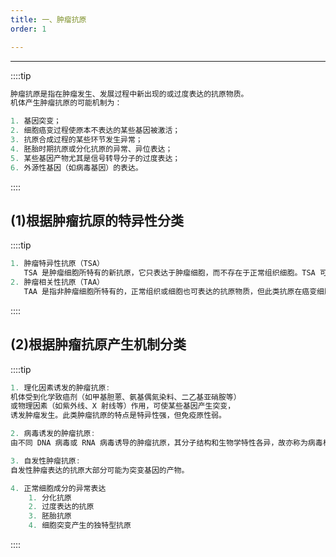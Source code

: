 ```yaml
---
title: 一、肿瘤抗原
order: 1

---
```


<kaodian :text="'免疫学检验记忆卡'" />

<!-- ###### 第二十七章 肿瘤免疫与免疫学检验

> 临床免疫学检验 -->

<beitiM/>

---

::::tip

```js
肿瘤抗原是指在肿瘤发生、发展过程中新出现的或过度表达的抗原物质。
机体产生肿瘤抗原的可能机制为：

1. 基因突变；
2. 细胞癌变过程使原本不表达的某些基因被激活；
3. 抗原合成过程的某些环节发生异常；
4. 胚胎时期抗原或分化抗原的异常、异位表达；
5. 某些基因产物尤其是信号转导分子的过度表达；
6. 外源性基因（如病毒基因）的表达。
```

::::

## (1)根据肿瘤抗原的特异性分类

<son :text="'免疫学检验记忆卡'" text330="(1)根据肿瘤抗原的特异性分类" :textOption="[['了解','相关专业知识'],['了解','相关专业知识'],['掌握','相关专业知识']]" />

::::tip

```js
1. 肿瘤特异性抗原（TSA）
   TSA 是肿瘤细胞所特有的新抗原，它只表达于肿瘤细胞，而不存在于正常组织细胞。TSA 可存在于不同个体的同一组织学类型的肿瘤中，如黑色素瘤相关排斥抗原（MARA），但是它不存在于正常黑色素细胞。
2. 肿瘤相关性抗原（TAA）
   TAA 是指非肿瘤细胞所特有的，正常组织或细胞也可表达的抗原物质，但此类抗原在癌变细胞的表达水平远远超过正常细胞。
```

::::

## (2)根据肿瘤抗原产生机制分类

<son :text="'免疫学检验记忆卡'" text331="(2)根据肿瘤抗原产生机制分类" :textOption="[['了解','相关专业知识'],['了解','相关专业知识'],['掌握','相关专业知识']]" />

::::tip

```js
1. 理化因素诱发的肿瘤抗原:
机体受到化学致癌剂（如甲基胆蒽、氨基偶氮染料、二乙基亚硝胺等）
或物理因素（如紫外线、X 射线等）作用，可使某些基因产生突变，
诱发肿瘤发生。此类肿瘤抗原的特点是特异性强，但免疫原性弱。

2. 病毒诱发的肿瘤抗原:
由不同 DNA 病毒或 RNA 病毒诱导的肿瘤抗原，其分子结构和生物学特性各异，故亦称为病毒相关的肿瘤抗原。

3. 自发性肿瘤抗原:
自发性肿瘤表达的抗原大部分可能为突变基因的产物。

4. 正常细胞成分的异常表达
    1. 分化抗原
    2. 过度表达的抗原
    3. 胚胎抗原
    4. 细胞突变产生的独特型抗原
```

::::
